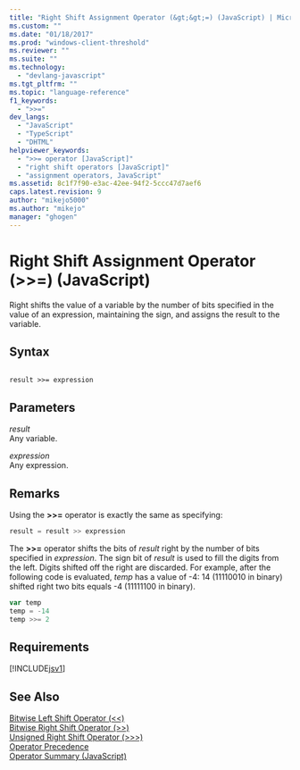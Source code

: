 ```yaml
---
title: "Right Shift Assignment Operator (&gt;&gt;=) (JavaScript) | Microsoft Docs"
ms.custom: ""
ms.date: "01/18/2017"
ms.prod: "windows-client-threshold"
ms.reviewer: ""
ms.suite: ""
ms.technology: 
  - "devlang-javascript"
ms.tgt_pltfrm: ""
ms.topic: "language-reference"
f1_keywords: 
  - ">>="
dev_langs: 
  - "JavaScript"
  - "TypeScript"
  - "DHTML"
helpviewer_keywords: 
  - ">>= operator [JavaScript]"
  - "right shift operators [JavaScript]"
  - "assignment operators, JavaScript"
ms.assetid: 8c1f7f90-e3ac-42ee-94f2-5ccc47d7aef6
caps.latest.revision: 9
author: "mikejo5000"
ms.author: "mikejo"
manager: "ghogen"
---
```

# Right Shift Assignment Operator (&gt;&gt;=) (JavaScript)
Right shifts the value of a variable by the number of bits specified in the value of an expression, maintaining the sign, and assigns the result to the variable.  
  
## Syntax  
  
```  
  
result >>= expression  
```  
  
## Parameters  
 *result*  
 Any variable.  
  
 *expression*  
 Any expression.  
  
## Remarks  
 Using the **>>=** operator is exactly the same as specifying:  
  
```JavaScript  
result = result >> expression  
```  
  
 The **>>=** operator shifts the bits of *result* right by the number of bits specified in *expression*. The sign bit of *result* is used to fill the digits from the left. Digits shifted off the right are discarded. For example, after the following code is evaluated, *temp* has a value of -4: 14 (11110010 in binary) shifted right two bits equals -4 (11111100 in binary).  
  
```JavaScript  
var temp  
temp = -14  
temp >>= 2  
```  
  
## Requirements  
 [!INCLUDE[jsv1](../../javascript/misc/includes/jsv1-md.md)]  
  
## See Also  
 [Bitwise Left Shift Operator (<\<)](../../javascript/reference/bitwise-left-shift-operator-decrement-javascript.md)   
 [Bitwise Right Shift Operator (>>)](../../javascript/reference/bitwise-right-shift-operator-decrement-javascript.md)   
 [Unsigned Right Shift Operator (>>>)](../../javascript/reference/unsigned-right-shift-operator-decrement-javascript.md)   
 [Operator Precedence](../../javascript/operator-subtractprecedence-javascript.md)   
 [Operator Summary (JavaScript)](../../javascript/misc/operator-subtractsummary-javascript.md)